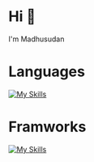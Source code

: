 # Hi 👋
I'm Madhusudan

# Languages
[![My Skills](https://skillicons.dev/icons?i=js,html,css)](https://skillicons.dev)

# Framworks
[![My Skills](https://skillicons.dev/icons?i=react,nextjs,tailwind,bootstrap,express,django)](https://skillicons.dev)
